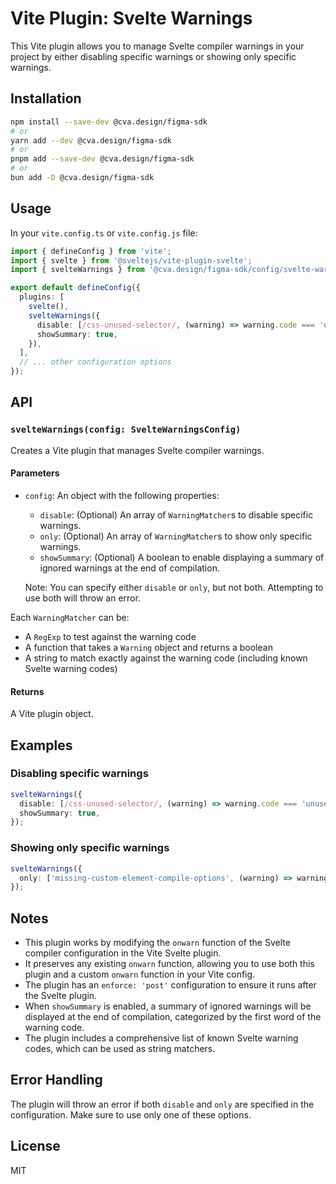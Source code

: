 # Vite Plugin: Svelte Warnings

This Vite plugin allows you to manage Svelte compiler warnings in your project by either disabling specific warnings or showing only specific warnings.

## Installation

```bash
npm install --save-dev @cva.design/figma-sdk
# or
yarn add --dev @cva.design/figma-sdk
# or
pnpm add --save-dev @cva.design/figma-sdk
# or
bun add -D @cva.design/figma-sdk
```

## Usage

In your `vite.config.ts` or `vite.config.js` file:

```typescript
import { defineConfig } from 'vite';
import { svelte } from '@sveltejs/vite-plugin-svelte';
import { svelteWarnings } from '@cva.design/figma-sdk/config/svelte-warnings';

export default defineConfig({
  plugins: [
    svelte(),
    svelteWarnings({
      disable: [/css-unused-selector/, (warning) => warning.code === 'unused-export-let', 'a11y-missing-attribute'],
      showSummary: true,
    }),
  ],
  // ... other configuration options
});
```

## API

### `svelteWarnings(config: SvelteWarningsConfig)`

Creates a Vite plugin that manages Svelte compiler warnings.

#### Parameters

- `config`: An object with the following properties:
  - `disable`: (Optional) An array of `WarningMatcher`s to disable specific warnings.
  - `only`: (Optional) An array of `WarningMatcher`s to show only specific warnings.
  - `showSummary`: (Optional) A boolean to enable displaying a summary of ignored warnings at the end of compilation.

  Note: You can specify either `disable` or `only`, but not both. Attempting to use both will throw an error.

Each `WarningMatcher` can be:

- A `RegExp` to test against the warning code
- A function that takes a `Warning` object and returns a boolean
- A string to match exactly against the warning code (including known Svelte warning codes)

#### Returns

A Vite plugin object.

## Examples

### Disabling specific warnings

```typescript
svelteWarnings({
  disable: [/css-unused-selector/, (warning) => warning.code === 'unused-export-let', 'a11y-missing-attribute'],
  showSummary: true,
});
```

### Showing only specific warnings

```typescript
svelteWarnings({
  only: ['missing-custom-element-compile-options', (warning) => warning.code.startsWith('a11y-')],
});
```

## Notes

- This plugin works by modifying the `onwarn` function of the Svelte compiler configuration in the Vite Svelte plugin.
- It preserves any existing `onwarn` function, allowing you to use both this plugin and a custom `onwarn` function in your Vite config.
- The plugin has an `enforce: 'post'` configuration to ensure it runs after the Svelte plugin.
- When `showSummary` is enabled, a summary of ignored warnings will be displayed at the end of compilation, categorized by the first word of the warning code.
- The plugin includes a comprehensive list of known Svelte warning codes, which can be used as string matchers.

## Error Handling

The plugin will throw an error if both `disable` and `only` are specified in the configuration. Make sure to use only one of these options.

## License

MIT
